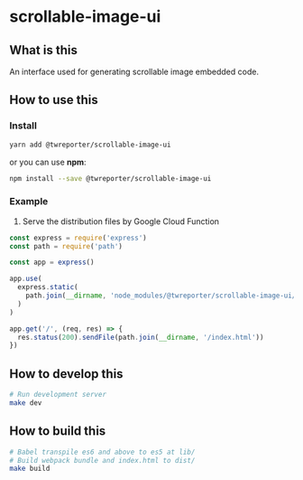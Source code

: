 # scrollable-image-ui

## What is this

An interface used for generating scrollable image embedded code.

## How to use this

### Install

```sh
yarn add @twreporter/scrollable-image-ui
```

or you can use **npm**:

```sh
npm install --save @twreporter/scrollable-image-ui
```

### Example

1. Serve the distribution files by Google Cloud Function

```js
const express = require('express')
const path = require('path')

const app = express()

app.use(
  express.static(
    path.join(__dirname, 'node_modules/@twreporter/scrollable-image-ui/dist')
  )
)

app.get('/', (req, res) => {
  res.status(200).sendFile(path.join(__dirname, '/index.html'))
})
```

## How to develop this

```bash
# Run development server
make dev
```

## How to build this

```bash
# Babel transpile es6 and above to es5 at lib/
# Build webpack bundle and index.html to dist/
make build
```
